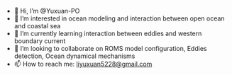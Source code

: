 - 👋 Hi, I’m @Yuxuan-PO
- 👀 I’m interested in ocean modeling and interaction between open ocean and coastal sea
- 🌱 I’m currently learning interaction between eddies and western boundary current
- 💞️ I’m looking to collaborate on ROMS model configuration, Eddies detection, Ocean dynamical mechanisms
- 📫 How to reach me: liyuxuan5228@gmail.com

<!---
Yuxuan-PO/Yuxuan-PO is a ✨ special ✨ repository because its `README.md` (this file) appears on your GitHub profile.
You can click the Preview link to take a look at your changes.
--->

